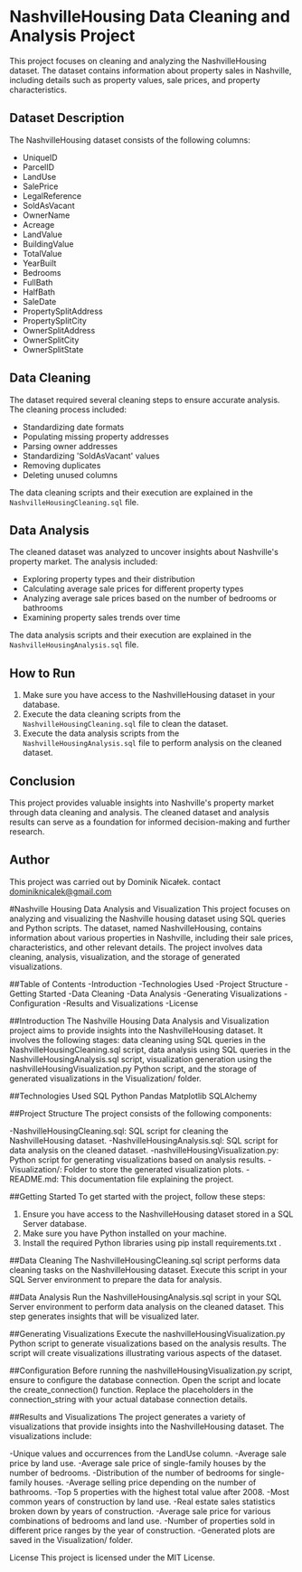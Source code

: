 # NashvilleHousing Data Cleaning and Analysis Project

This project focuses on cleaning and analyzing the NashvilleHousing dataset. 
The dataset contains information about property sales in Nashville, including details such as property values, sale prices, and property characteristics.

## Dataset Description

The NashvilleHousing dataset consists of the following columns:
- UniqueID
- ParcelID
- LandUse
- SalePrice
- LegalReference
- SoldAsVacant
- OwnerName
- Acreage
- LandValue
- BuildingValue
- TotalValue
- YearBuilt
- Bedrooms
- FullBath
- HalfBath
- SaleDate
- PropertySplitAddress
- PropertySplitCity
- OwnerSplitAddress
- OwnerSplitCity
- OwnerSplitState

## Data Cleaning

The dataset required several cleaning steps to ensure accurate analysis. The cleaning process included:
- Standardizing date formats
- Populating missing property addresses
- Parsing owner addresses
- Standardizing 'SoldAsVacant' values
- Removing duplicates
- Deleting unused columns

The data cleaning scripts and their execution are explained in the `NashvilleHousingCleaning.sql` file.

## Data Analysis

The cleaned dataset was analyzed to uncover insights about Nashville's property market. The analysis included:
- Exploring property types and their distribution
- Calculating average sale prices for different property types
- Analyzing average sale prices based on the number of bedrooms or bathrooms
- Examining property sales trends over time

The data analysis scripts and their execution are explained in the `NashvilleHousingAnalysis.sql` file.

## How to Run

1. Make sure you have access to the NashvilleHousing dataset in your database.
2. Execute the data cleaning scripts from the `NashvilleHousingCleaning.sql` file to clean the dataset.
3. Execute the data analysis scripts from the `NashvilleHousingAnalysis.sql` file to perform analysis on the cleaned dataset.

## Conclusion

This project provides valuable insights into Nashville's property market through data cleaning and analysis. 
The cleaned dataset and analysis results can serve as a foundation for informed decision-making and further research.

## Author

This project was carried out by Dominik Nicałek. 
contact dominiknicalek@gmail.com





#Nashville Housing Data Analysis and Visualization
This project focuses on analyzing and visualizing the Nashville housing dataset using SQL queries and Python scripts. The dataset, named NashvilleHousing, contains information about various properties in Nashville, including their sale prices, characteristics, and other relevant details. The project involves data cleaning, analysis, visualization, and the storage of generated visualizations.

##Table of Contents
-Introduction
-Technologies Used
-Project Structure
-Getting Started
-Data Cleaning
-Data Analysis
-Generating Visualizations
-Configuration
-Results and Visualizations
-License

##Introduction
The Nashville Housing Data Analysis and Visualization project aims to provide insights into the NashvilleHousing dataset. It involves the following stages: data cleaning using SQL queries in the NashvilleHousingCleaning.sql script, data analysis using SQL queries in the NashvilleHousingAnalysis.sql script, visualization generation using the nashvilleHousingVisualization.py Python script, and the storage of generated visualizations in the Visualization/ folder.

##Technologies Used
SQL
Python
Pandas
Matplotlib
SQLAlchemy

##Project Structure
The project consists of the following components:

-NashvilleHousingCleaning.sql: SQL script for cleaning the NashvilleHousing dataset.
-NashvilleHousingAnalysis.sql: SQL script for data analysis on the cleaned dataset.
-nashvilleHousingVisualization.py: Python script for generating visualizations based on analysis results.
-Visualization/: Folder to store the generated visualization plots.
-README.md: This documentation file explaining the project.

##Getting Started
To get started with the project, follow these steps:

1. Ensure you have access to the NashvilleHousing dataset stored in a SQL Server database.
2. Make sure you have Python installed on your machine.
3. Install the required Python libraries using pip install requirements.txt .

##Data Cleaning
The NashvilleHousingCleaning.sql script performs data cleaning tasks on the NashvilleHousing dataset. Execute this script in your SQL Server environment to prepare the data for analysis.

##Data Analysis
Run the NashvilleHousingAnalysis.sql script in your SQL Server environment to perform data analysis on the cleaned dataset. This step generates insights that will be visualized later.

##Generating Visualizations
Execute the nashvilleHousingVisualization.py Python script to generate visualizations based on the analysis results. The script will create visualizations illustrating various aspects of the dataset.

##Configuration
Before running the nashvilleHousingVisualization.py script, ensure to configure the database connection. Open the script and locate the create_connection() function. Replace the placeholders in the connection_string with your actual database connection details.

##Results and Visualizations
The project generates a variety of visualizations that provide insights into the NashvilleHousing dataset. The visualizations include:

-Unique values and occurrences from the LandUse column.
-Average sale price by land use.
-Average sale price of single-family houses by the number of bedrooms.
-Distribution of the number of bedrooms for single-family houses.
-Average selling price depending on the number of bathrooms.
-Top 5 properties with the highest total value after 2008.
-Most common years of construction by land use.
-Real estate sales statistics broken down by years of construction.
-Average sale price for various combinations of bedrooms and land use.
-Number of properties sold in different price ranges by the year of construction.
-Generated plots are saved in the Visualization/ folder.


License
This project is licensed under the MIT License.

